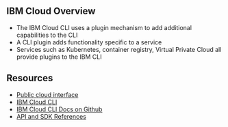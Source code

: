 ## IBM Cloud Overview

- The IBM Cloud CLI uses a plugin mechanism to add additional capabilities to the CLI
- A CLI plugin adds functionality specific to a service
- Services such as Kubernetes, container registry, Virtual Private Cloud all provide plugins to the IBM CLI

## Resources
- [Public cloud interface](https://cloud.ibm.com/)
- [IBM Cloud CLI](https://cloud.ibm.com/docs?tab=develop) 
- [IBM Cloud CLI Docs on Github](https://github.com/ibm-cloud-docs/cli)
- [API and SDK References](https://cloud.ibm.com/docs?tab=api-docs)
